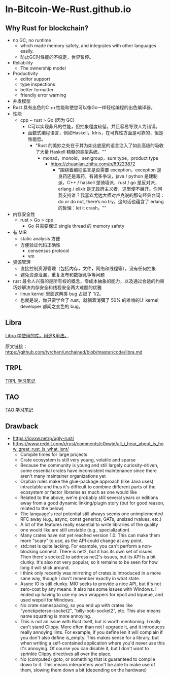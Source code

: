# In-Bitcoin-We-Rust.github.io

## Why Rust for blockchain?

+ no GC, no runtime
    * which made memory safety, and integrates with other languages easily.
    * 防止GC时性能的不稳定，世界暂停。
+ Reliability
    * The ownership model
+ Productivity
    * editor support
    * type inspections
    * better formatter
    * friendly error warning
+ 并发模型
+ Rust 具有出色的C ++性能和使您可以像Go一样轻松编程的出色编译器。
+ 性能
    * cpp ~ rust > Go (因为 GC)
        - C可以​​实现非凡的性能，但抽象程度较低，并且容易导致人为错误。
        - 函数式编程语言，例如Haskell，Idris，在可靠性方面是可靠的，但是性能低。
            + "Rust 的美妙之处在于其为如此底层的语言注入了如此高级的吸收了大量 Haskell 精髓的类型系统。""
                * monad，monoid，senigroup，sum type，product type
                    - https://zhuanlan.zhihu.com/p/69223872
                        + "围绕着编程语言是否需要 exception，exception 是良药还是毒药，有诸多争议，java / python 是建制派，C++ / haskell 是骑墙派，rust / go 是反对派，erlang / elixir 是无政府主义者，这里便不展开。你问我支持谁？我喜欢尤达大师对卢克说的那句经典台词：do or do not, there’s no try。这句话也蕴含了 erlang 的哲理：let it crash。""
+ 内存安全性
    * rust > Go > cpp
        - Go 只需要保证 single thread 的 memory safety
+ 有 MIR
    * static analysis 方便
    * 方便验证代码正确性
        - consensus protocol
        - vm
+ 资源管理
    * 直接控制资源管理（包括内存，文件，网络和线程等），没有任何抽象
    * 避免资源泄漏，重复发布和数据竞争等问题
+ rust 最令人兴奋的是所有权的概念，零成本抽象的能力，以及通过合适的约束巧妙解决内存安全和线程安全两大难题的优雅
    * linux kernel 里面这两类 bug 占据了 1/2。
    * 也就是说，你只要学会了 rust，就躺着消弭了 50% 的难啃的让 kernel developer 都闻之变色的 bug。

## Libra
[Libra 中使用的库。用途&用法。](libra/libra.md)

原文链接： https://github.com/tyrchen/unchained/blob/master/code/libra.md


## TRPL

[TRPL 学习笔记](TRPL/README.md)

## TAO

[TAO 学习笔记](TAO/README.md)


## Drawback
+ https://iovxw.net/p/ugly-rust/
+ https://www.reddit.com/r/rust/comments/c0xwjd/all_i_hear_about_is_how_great_rust_is_what_isnt/
    * Compile times for large projects
    * Crate ecosystem is still very young, volatile and sparse
    * Because the community is young and still largely curiosity-driven, some essential crates have inconsistent maintenance since there aren't many maintainer organizations yet
    * Orphan rules make the glue-package approach (like Java uses) intractable and thus it's difficult to combine different parts of the ecosystem or factor libraries as much as one would like
    * Related to the above, we're probably still several years or editions away from a good dynamic linking/plugin story (but for good reason, related to the below)
    * The language's real potential still always seems one unimplemented RFC away (e.g., async, const generics, GATs, unsized rvalues, etc.)
    * A lot of the features really essential to write libraries of the quality one would like are still unstable (e.g., specialization)
    * Many crates have not yet reached version 1.0. This can make them more "scary" to use, as the API could change at any point.
    * std::net is quite lacking. For example, you can't perform a non-blocking connect. There is net2, but it has its own set of issues. Then there's socket2 to address net2's issues, but its API is a bit clunky. It's also not very popular, so it remains to be seen for how long it will stick around.
    * I think only recently was mirroring of crates.io introduced in a more sane way, though I don't remember exactly in what state.
    * Async IO is still clunky. MIO seeks to provide a nice API, but it's not zero-cost by any means. It also has some issues with Windows. I ended up having to use my own wrappers for epoll and kqueue, and used wepoll for Windows.
    * No crate namespacing, so you end up with crates like "yorickpeterse-socket2", "billy-bob-socket2", etc. This also means name squatting is more annoying.
    * This is not an issue with Rust itself, but is worth mentioning: I really can't stand Clippy. More often than not I upgrade it, and it introduces really annoying lints. For example, if you define len it will complain if you don't also define is_empty. This makes sense for a library, but when writing a self-contained application where you'd never use this it's annoying. Of course you can disable it, but I don't want to sprinkle Clippy directives all over the place.
    * No (computed) goto, or something that is guaranteed to compile down to it. This means interpreters won't be able to make use of them, slowing them down a bit (depending on the hardware)
